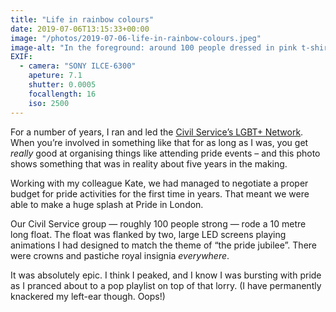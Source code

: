 ```yaml
---
title: "Life in rainbow colours"
date: 2019-07-06T13:15:33+00:00
image: "/photos/2019-07-06-life-in-rainbow-colours.jpeg"
image-alt: "In the foreground: around 100 people dressed in pink t-shirts, waving placards and banners reading “a proud Civil Service”. In the background: a large, 10 metre lorry, adorned with large LED screens and topped with a giant, glittering unicorn and lion holding the Gilbert Baker rainbow pride flag."
EXIF:
  - camera: "SONY ILCE-6300"
    apeture: 7.1
    shutter: 0.0005
    focallength: 16
    iso: 2500
---
```


For a number of years, I ran and led the [Civil Service’s LGBT+ Network](https://civilservice.lgbt). When you’re involved in something like that for as long as I was, you get _really_ good at organising things like attending pride events – and this photo shows something that was in reality about five years in the making.

Working with my colleague Kate, we had managed to negotiate a proper budget for pride activities for the first time in years. That meant we were able to make a huge splash at Pride in London.

Our Civil Service group — roughly 100 people strong — rode a 10 metre long float. The float was flanked by two, large LED screens playing animations I had designed to match the theme of “the pride jubilee”. There were crowns and pastiche royal insignia _everywhere_. 

It was absolutely epic. I think I peaked, and I know I was bursting with pride as I pranced about to a pop playlist on top of that lorry. (I have permanently knackered my left-ear though. Oops!)